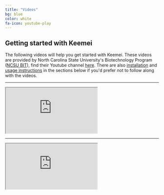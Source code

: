 ```yaml
---
title: "Videos"
bg: blue
color: white
fa-icon: youtube-play
---
```


## Getting started with Keemei

The following videos will help you get started with Keemei. These videos are provided by North Carolina State University's Biotechnology Program ([NCSU BIT](http://biotech.ncsu.edu/)), find their Youtube channel [here](https://www.youtube.com/channel/UCVAlAbkUIsn114Ucu8J1lHQ). There are also [installation](#install) and [usage instructions](#usage) in the sections below if you'd prefer not to follow along with the videos.

-------------------------

<div class="icontain">
  <iframe src="https://www.youtube.com/embed/KANqqlqB39Y" allowfullscreen></iframe>
</div>

-------------------------

<div class="icontain">
  <iframe src="https://www.youtube.com/embed/OIMiP4cwyOc" allowfullscreen></iframe>
</div>
